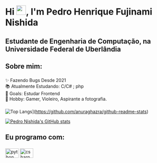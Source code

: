 <h1 align="left">Hi <img src="https://raw.githubusercontent.com/kaueMarques/kaueMarques/master/hi.gif" height="30px">, I'm Pedro Henrique Fujinami Nishida</h1>

<h2 align="left">Estudante de Engenharia de Computação, na Universidade Federal de Uberlândia</h2>

###

<h2 align="left">Sobre mim:</h2>

###

<p align="left">✨ Fazendo Bugs Desde 2021 <br>📚 Atualmente Estudando: C/C# ; php<br>🎯 Goals: Estudar Frontend<br> 🎲 Hobby: Gamer, Violeiro, Aspirante a fotografia.</p>

###

![Top Langs](https://github-readme-stats.vercel.app/api/top-langs/?username=pedro-nishida&layout=compact)](https://github.com/anuraghazra/github-readme-stats)

[![Pedro Nishida's GitHub stats](https://github-readme-stats.vercel.app/api?username=pedro-nishida)](https://github.com/anuraghazra/github-readme-stats)

<h2 align="left">Eu programo com:</h2>

###
<div align="left">
  <img src="https://cdn.jsdelivr.net/gh/devicons/devicon/icons/python/python-original.svg" height="30" width="42" alt="python logo"  />
  <img src="https://cdn.jsdelivr.net/gh/devicons/devicon/icons/csharp/csharp-original.svg" height="30" width="42" alt="csharp logo"  />
</div>
